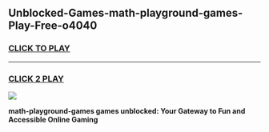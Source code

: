 
## Unblocked-Games-math-playground-games-Play-Free-o4040
<h3>
<a href="https://premium76.site?title=math-playground-games&ref=23A">CLICK TO PLAY</a></h3>
<hr>

<h3>
<a href="https://premium76.site?title=math-playground-games&ref=23A">CLICK 2 PLAY</a>
  
</h3>

<a href="https://premium76.site?title=math-playground-games&ref=23A"><img src="https://clearcache.store/games.png"></a>


**math-playground-games games unblocked: Your Gateway to Fun and Accessible Online Gaming**
